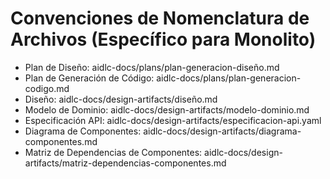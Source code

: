 # Convenciones de Nomenclatura de Archivos (Específico para Monolito)

- Plan de Diseño: aidlc-docs/plans/plan-generacion-diseño.md
- Plan de Generación de Código: aidlc-docs/plans/plan-generacion-codigo.md
- Diseño: aidlc-docs/design-artifacts/diseño.md
- Modelo de Dominio: aidlc-docs/design-artifacts/modelo-dominio.md
- Especificación API: aidlc-docs/design-artifacts/especificacion-api.yaml
- Diagrama de Componentes: aidlc-docs/design-artifacts/diagrama-componentes.md
- Matriz de Dependencias de Componentes: aidlc-docs/design-artifacts/matriz-dependencias-componentes.md